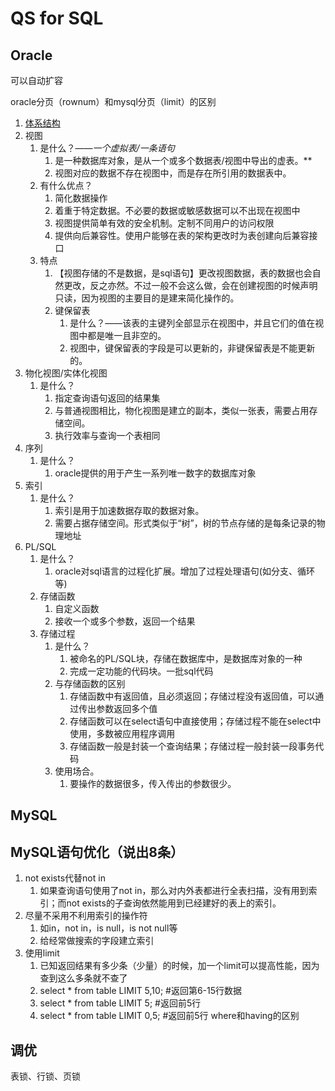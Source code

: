 # QS for SQL
## Oracle
可以自动扩容

oracle分页（rownum）和mysql分页（limit）的区别

1. [体系结构](http://blog.csdn.net/sinat_33363493/article/details/51782609)
2. 视图
	1. 是什么？——*一个虚拟表/一条语句*
		1. 是一种数据库对象，是从一个或多个数据表/视图中导出的虚表。**
		2. 视图对应的数据不存在视图中，而是存在所引用的数据表中。
	2. 有什么优点？
		1. 简化数据操作
		2. 着重于特定数据。不必要的数据或敏感数据可以不出现在视图中
		3. 视图提供简单有效的安全机制。定制不同用户的访问权限
		4. 提供向后兼容性。使用户能够在表的架构更改时为表创建向后兼容接口
	3. 特点
		1. 【视图存储的不是数据，是sql语句】更改视图数据，表的数据也会自然更改，反之亦然。不过一般不会这么做，会在创建视图的时候声明只读，因为视图的主要目的是建来简化操作的。
		2. 键保留表
			1. 是什么？——该表的主键列全部显示在视图中，并且它们的值在视图中都是唯一且非空的。
			2. 视图中，键保留表的字段是可以更新的，非键保留表是不能更新的。
3. 物化视图/实体化视图
	1. 是什么？
		1. 指定查询语句返回的结果集
		2. 与普通视图相比，物化视图是建立的副本，类似一张表，需要占用存储空间。
		3. 执行效率与查询一个表相同
4. 序列
	1. 是什么？
		1. oracle提供的用于产生一系列唯一数字的数据库对象
5. 索引
	1. 是什么？
		1. 索引是用于加速数据存取的数据对象。
		2. 需要占据存储空间。形式类似于“树”，树的节点存储的是每条记录的物理地址
6. PL/SQL
	1. 是什么？
		1. oracle对sql语言的过程化扩展。增加了过程处理语句(如分支、循环等)
	2. 存储函数
		1. 自定义函数
		2. 接收一个或多个参数，返回一个结果
	3. 存储过程
		1. 是什么？
			1. 被命名的PL/SQL块，存储在数据库中，是数据库对象的一种
			2. 完成一定功能的代码块。一批sql代码
		2. 与存储函数的区别
			1. 存储函数中有返回值，且必须返回；存储过程没有返回值，可以通过传出参数返回多个值
			2. 存储函数可以在select语句中直接使用；存储过程不能在select中使用，多数被应用程序调用
			3. 存储函数一般是封装一个查询结果；存储过程一般封装一段事务代码
		3. 使用场合。
			1. 要操作的数据很多，传入传出的参数很少。

## MySQL

## MySQL语句优化（说出8条）
1. not exists代替not in
	1. 如果查询语句使用了not in，那么对内外表都进行全表扫描，没有用到索引；而not exists的子查询依然能用到已经建好的表上的索引。
2. 尽量不采用不利用索引的操作符
	1. 如in，not in，is null，is not null等
	2. 给经常做搜索的字段建立索引
3. 使用limit
	1. 已知返回结果有多少条（少量）的时候，加一个limit可以提高性能，因为查到这么多条就不查了
	1. select * from table LIMIT 5,10; #返回第6-15行数据
	2. select * from table LIMIT 5; #返回前5行
	3. select * from table LIMIT 0,5; #返回前5行
where和having的区别

## 调优
表锁、行锁、页锁

